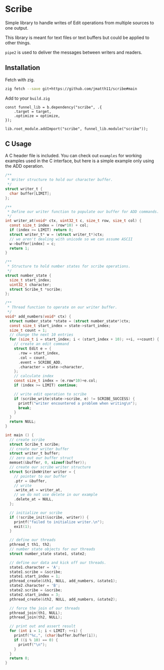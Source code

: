 # Scribe

Simple library to handle writes of Edit operations from multiple sources to one output.

This library is meant for text files or text buffers but could be applied to other things.

`pipe2` is used to deliver the messages between writers and readers.

## Installation

Fetch with zig.

```bash
zig fetch --save git+https://github.com/jmatth11/scribe#main
```

Add to your `build.zig`

```zig
const funnel_lib = b.dependency("scribe", .{
    .target = target,
    .optimize = optimize,
});

lib.root_module.addImport("scribe", funnel_lib.module("scribe"));
```

## C Usage

A C header file is included. You can check out `examples` for working examples
used in the C interface, but here is a simple example only using the ADD operation.

```c
/**
 * Writer structure to hold our character buffer.
 */
struct writer_t {
  char buffer[LIMIT];
};

/**
 * Define our writer function to populate our buffer for ADD commands.
 */
int writer_at(void* ctx, uint32_t c, size_t row, size_t col) {
  const size_t index = (row*10) + col;
  if (index >= LIMIT) return 0;
  struct writer_t* w = (struct writer_t*)ctx;
  // we aren't dealing with unicode so we can assume ASCII
  w->buffer[index] = c;
  return 1;
}

/**
 * Structure to hold number states for scribe operations.
 */
struct number_state {
  size_t start_index;
  uint32_t character;
  struct Scribe_t *scribe;
};

/**
 * Thread function to operate on our writer buffer.
 */
void* add_numbers(void* ctx) {
  struct number_state *state = (struct number_state*)ctx;
  const size_t start_index = state->start_index;
  size_t count = 1;
  // change the next 10 entries
  for (size_t i = start_index; i < (start_index + 10); ++i, ++count) {
    // create an edit command
    struct Edit e = {
      .row = start_index,
      .col = count,
      .event = SCRIBE_ADD,
      .character = state->character,
    };
    // calculate index
    const size_t index = (e.row*10)+e.col;
    if (index >= LIMIT) continue;

    // write edit operation to scribe
    if (scribe_write(state->scribe, e) != SCRIBE_SUCCESS) {
      printf("writer encountered a problem when writing\n");
      break;
    }
  }
  return NULL;
}

int main () {
  // create scribe
  struct Scribe_t scribe;
  // create our writer buffer
  struct writer_t buffer;
  // zero out our buffer struct
  memset(&buffer, 0, sizeof(buffer));
  // create our scribe writer structure
  struct ScribeWriter writer = {
    // pointer to our buffer
    .ptr = &buffer,
    // write
    .write_at = writer_at,
    // we do not use delete in our example
    .delete_at = NULL,
  };

  // initialize our scribe
  if (!scribe_init(&scribe, writer)) {
    printf("failed to initialize writer.\n");
    exit(1);
  }

  // define our threads
  pthread_t th1, th2;
  // number state objects for our threads
  struct number_state state1, state2;

  // define our data and kick off our threads.
  state1.character = 'A';
  state1.scribe = &scribe;
  state1.start_index = 1;
  pthread_create(&th1, NULL, add_numbers, &state1);
  state2.character = 'B';
  state2.scribe = &scribe;
  state2.start_index = 3;
  pthread_create(&th2, NULL, add_numbers, &state2);

  // force the join of our threads
  pthread_join(th1, NULL);
  pthread_join(th2, NULL);

  // print out and assert result
  for (int i = 1; i < LIMIT; ++i) {
    printf("%c,", (char)buffer.buffer[i]);
    if ((i % 10) == 0) {
      printf("\n");
    }
  }
  return 0;
}
```
